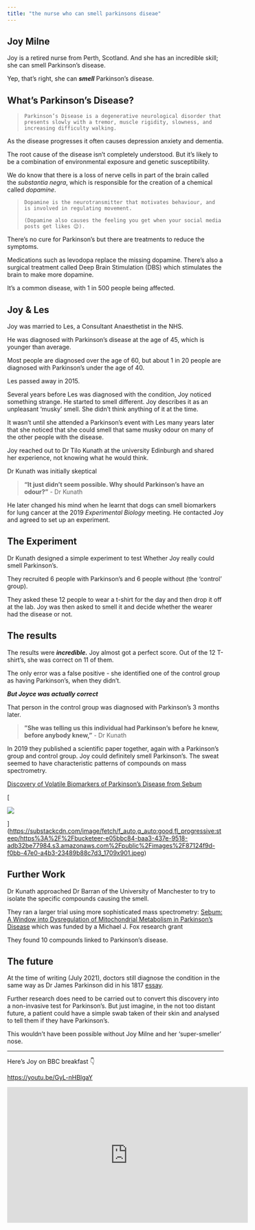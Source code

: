 ```yaml
---
title: "the nurse who can smell parkinsons diseae"
---
```


## Joy Milne

Joy is a retired nurse from Perth, Scotland. And she has an incredible skill; she can smell Parkinson’s disease.

Yep, that’s right, she can ***smell*** Parkinson’s disease.

## What’s Parkinson’s Disease?

> ```
> Parkinson’s Disease is a degenerative neurological disorder that presents slowly with a tremor, muscle rigidity, slowness, and increasing difficulty walking.
> ```

As the disease progresses it often causes depression anxiety and dementia.

The root cause of the disease isn’t completely understood. But it’s likely to be a combination of environmental exposure and genetic susceptibility.

We do know that there is a loss of nerve cells in part of the brain called the *substantia negra*, which is responsible for the creation of a chemical called *dopamine*.

> ```
> Dopamine is the neurotransmitter that motivates behaviour, and is involved in regulating movement.
>
> (Dopamine also causes the feeling you get when your social media posts get likes 😉).
> ```

There’s no cure for Parkinson’s but there are treatments to reduce the symptoms.

Medications such as levodopa replace the missing dopamine. There’s also a surgical treatment called Deep Brain Stimulation (DBS) which stimulates the brain to make more dopamine.

It’s a common disease, with 1 in 500 people being affected.

## Joy & Les

Joy was married to Les, a Consultant Anaesthetist in the NHS.

He was diagnosed with Parkinson’s disease at the age of 45, which is younger than average.

Most people are diagnosed over the age of 60, but about 1 in 20 people are diagnosed with Parkinson’s under the age of 40.

Les passed away in 2015.

Several years before Les was diagnosed with the condition, Joy noticed something strange. He started to smell different. Joy describes it as an unpleasant ‘musky’ smell. She didn’t think anything of it at the time.

It wasn’t until she attended a Parkinson’s event with Les many years later that she noticed that she could smell that same musky odour on many of the other people with the disease.

Joy reached out to Dr Tilo Kunath at the university Edinburgh and shared her experience, not knowing what he would think.

Dr Kunath was initially skeptical

> **“It just didn’t seem possible. Why should Parkinson’s have an odour?”** - Dr Kunath

He later changed his mind when he learnt that dogs can smell biomarkers for lung cancer at the 2019 *Experimental Biology* meeting. He contacted Joy and agreed to set up an experiment.

## The Experiment

Dr Kunath designed a simple experiment to test Whether Joy really could smell Parkinson’s.

They recruited 6 people with Parkinson’s and 6 people without (the ‘control’ group).

They asked these 12 people to wear a t-shirt for the day and then drop it off at the lab. Joy was then asked to smell it and decide whether the wearer had the disease or not.

## The results

The results were ***incredible.*** Joy almost got a perfect score. Out of the 12 T-shirt’s, she was correct on 11 of them.

The only error was a false positive - she identified one of the control group as having Parkinson’s, when they didn’t.

_**But Joyce was actually correct**_

That person in the control group was diagnosed with Parkinson’s 3 months later.

> **”She was telling us this individual had Parkinson’s before he knew, before anybody knew,”** - Dr Kunath

In 2019 they published a scientific paper together, again with a Parkinson’s group and control group. Joy could definitely smell Parkinson’s. The sweat seemed to have characteristic patterns of compounds on mass spectrometry.

[Discovery of Volatile Biomarkers of Parkinson’s Disease from Sebum](https://pubs.acs.org/doi/full/10.1021/acscentsci.8b00879)

[

![](https://substackcdn.com/image/fetch/w_1456,c_limit,f_auto,q_auto:good,fl_progressive:steep/https%3A%2F%2Fbucketeer-e05bbc84-baa3-437e-9518-adb32be77984.s3.amazonaws.com%2Fpublic%2Fimages%2F87124f9d-f0bb-47e0-a4b3-23489b88c7d3_1709x901.jpeg)

](https://substackcdn.com/image/fetch/f_auto,q_auto:good,fl_progressive:steep/https%3A%2F%2Fbucketeer-e05bbc84-baa3-437e-9518-adb32be77984.s3.amazonaws.com%2Fpublic%2Fimages%2F87124f9d-f0bb-47e0-a4b3-23489b88c7d3_1709x901.jpeg)

## Further Work

Dr Kunath approached Dr Barran of the University of Manchester to try to isolate the specific compounds causing the smell.

They ran a larger trial using more sophisticated mass spectrometry: [Sebum: A Window into Dysregulation of Mitochondrial Metabolism in Parkinson’s Disease](https://chemrxiv.org/engage/chemrxiv/article-details/60c74d3bf96a0010de2878e1) which was funded by a Michael J. Fox research grant

They found 10 compounds linked to Parkinson’s disease.

## The future

At the time of writing (July 2021), doctors still diagnose the condition in the same way as Dr James Parkinson did in his 1817 [essay](https://books.google.co.uk/books/about/An_Essay_on_the_Shaking_Palsy.html?id=GB4-AQAAMAAJ&printsec=frontcover&source=kp_read_button&newbks=1&newbks_redir=1&redir_esc=y).

Further research does need to be carried out to convert this discovery into a non-invasive test for Parkinson’s. But just imagine, in the not too distant future, a patient could have a simple swab taken of their skin and analysed to tell them if they have Parkinson’s.

This wouldn’t have been possible without Joy Milne and her ‘super-smeller’ nose.

---

Here’s Joy on BBC breakfast 👇

https://youtu.be/GyL-nHBlgaY

<iframe width="560" height="315" src="https://www.youtube.com/embed/GyL-nHBlgaY" title="YouTube video player" frameborder="0" allow="accelerometer; autoplay; clipboard-write; encrypted-media; gyroscope; picture-in-picture; web-share" allowfullscreen> </iframe>
